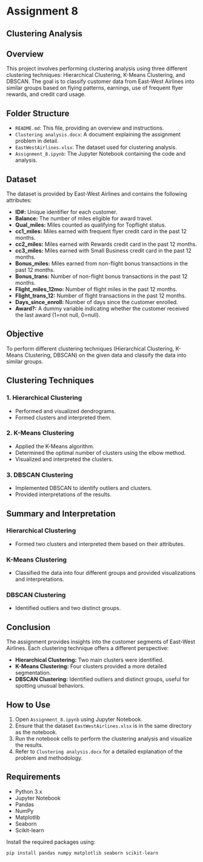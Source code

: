 # Assignment 8
## Clustering Analysis

## Overview
This project involves performing clustering analysis using three different clustering techniques: Hierarchical Clustering, K-Means Clustering, and DBSCAN. The goal is to classify customer data from East-West Airlines into similar groups based on flying patterns, earnings, use of frequent flyer rewards, and credit card usage.

## Folder Structure
- `README.md`: This file, providing an overview and instructions.
- `Clustering analysis.docx`: A document explaining the assignment problem in detail.
- `EastWestAirlines.xlsx`: The dataset used for clustering analysis.
- `Assignment_8.ipynb`: The Jupyter Notebook containing the code and analysis.

## Dataset
The dataset is provided by East-West Airlines and contains the following attributes:
- **ID#:** Unique identifier for each customer.
- **Balance:** The number of miles eligible for award travel.
- **Qual_miles:** Miles counted as qualifying for Topflight status.
- **cc1_miles:** Miles earned with frequent flyer credit card in the past 12 months.
- **cc2_miles:** Miles earned with Rewards credit card in the past 12 months.
- **cc3_miles:** Miles earned with Small Business credit card in the past 12 months.
- **Bonus_miles:** Miles earned from non-flight bonus transactions in the past 12 months.
- **Bonus_trans:** Number of non-flight bonus transactions in the past 12 months.
- **Flight_miles_12mo:** Number of flight miles in the past 12 months.
- **Flight_trans_12:** Number of flight transactions in the past 12 months.
- **Days_since_enroll:** Number of days since the customer enrolled.
- **Award?:** A dummy variable indicating whether the customer received the last award (1=not null, 0=null).

## Objective
To perform different clustering techniques (Hierarchical Clustering, K-Means Clustering, DBSCAN) on the given data and classify the data into similar groups.

## Clustering Techniques
### 1. Hierarchical Clustering
- Performed and visualized dendrograms.
- Formed clusters and interpreted them.

### 2. K-Means Clustering
- Applied the K-Means algorithm.
- Determined the optimal number of clusters using the elbow method.
- Visualized and interpreted the clusters.

### 3. DBSCAN Clustering
- Implemented DBSCAN to identify outliers and clusters.
- Provided interpretations of the results.

## Summary and Interpretation
### Hierarchical Clustering
- Formed two clusters and interpreted them based on their attributes.

### K-Means Clustering
- Classified the data into four different groups and provided visualizations and interpretations.

### DBSCAN Clustering
- Identified outliers and two distinct groups.

## Conclusion
The assignment provides insights into the customer segments of East-West Airlines. Each clustering technique offers a different perspective:
- **Hierarchical Clustering:** Two main clusters were identified.
- **K-Means Clustering:** Four clusters provided a more detailed segmentation.
- **DBSCAN Clustering:** Identified outliers and distinct groups, useful for spotting unusual behaviors.

## How to Use
1. Open `Assignment_8.ipynb` using Jupyter Notebook.
2. Ensure that the dataset `EastWestAirlines.xlsx` is in the same directory as the notebook.
3. Run the notebook cells to perform the clustering analysis and visualize the results.
4. Refer to `Clustering analysis.docx` for a detailed explanation of the problem and methodology.

## Requirements
- Python 3.x
- Jupyter Notebook
- Pandas
- NumPy
- Matplotlib
- Seaborn
- Scikit-learn

Install the required packages using:
```bash
pip install pandas numpy matplotlib seaborn scikit-learn
